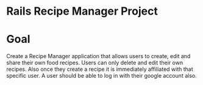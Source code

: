 # Rails Recipe Manager Project 

# Goal 
Create a Recipe Manager application that allows users to create, edit and share their own food recipes. Users can only delete and edit their own recipes. Also once they create a recipe it is immediately affiliated with that specific user. A user should be able to log in with their google account also. 










